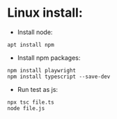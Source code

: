 # Linux install:

- Install node:
```
apt install npm
```

- Install npm packages:
```
npm install playwright
npm install typescript --save-dev
```

- Run test as js: 
```
npx tsc file.ts
node file.js
```

